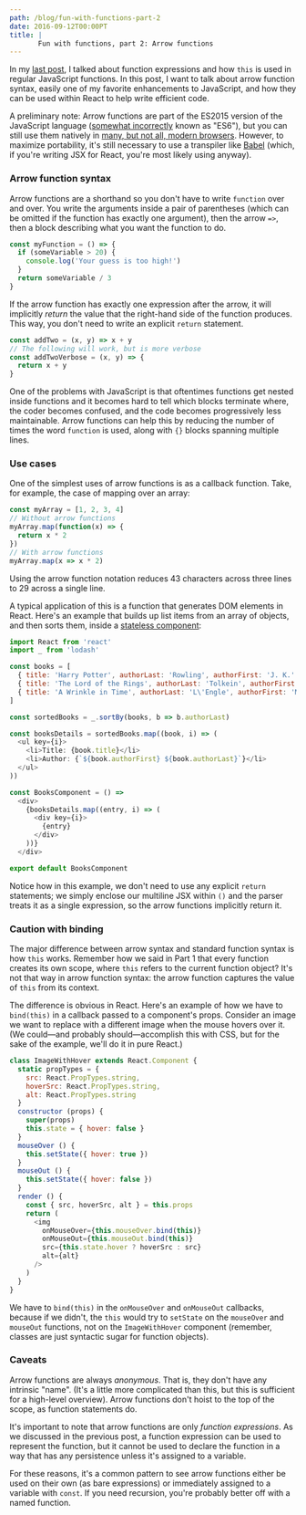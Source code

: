 ```yaml
---
path: /blog/fun-with-functions-part-2
date: 2016-09-12T00:00PT
title: |
       Fun with functions, part 2: Arrow functions
---
```

In my [last post](https://emilyaviva.com/blog/fun-with-functions-part-1/), I talked about function expressions and how `this` is used in regular JavaScript functions. In this post, I want to talk about arrow function syntax, easily one of my favorite enhancements to JavaScript, and how they can be used within React to help write efficient code.

A preliminary note: Arrow functions are part of the ES2015 version of the JavaScript language ([somewhat incorrectly](https://medium.com/@jayphelps/please-stop-referring-to-proposed-javascript-features-as-es7-cad29f9dcc4b) known as "ES6"), but you can still use them natively in [many, but not all, modern browsers](http://caniuse.com/#search=arrow%20functions). However, to maximize portability, it's still necessary to use a transpiler like [Babel](https://babeljs.io) (which, if you're writing JSX for React, you're most likely using anyway).

### Arrow function syntax

Arrow functions are a shorthand so you don't have to write `function` over and over. You write the arguments inside a pair of parentheses (which can be omitted if the function has exactly one argument), then the arrow `=>`, then a block describing what you want the function to do.

```javascript
const myFunction = () => {
  if (someVariable > 20) {
    console.log('Your guess is too high!')
  }
  return someVariable / 3
}
```

If the arrow function has exactly one expression after the arrow, it will implicitly *return* the value that the right-hand side of the function produces. This way, you don't need to write an explicit `return` statement.

```javascript
const addTwo = (x, y) => x + y
// The following will work, but is more verbose
const addTwoVerbose = (x, y) => {
  return x + y
}
```

One of the problems with JavaScript is that oftentimes functions get nested inside functions and it becomes hard to tell which blocks terminate where, the coder becomes confused, and the code becomes progressively less maintainable. Arrow functions can help this by reducing the number of times the word `function` is used, along with `{}` blocks spanning multiple lines.

### Use cases

One of the simplest uses of arrow functions is as a callback function. Take, for example, the case of mapping over an array:

```javascript
const myArray = [1, 2, 3, 4]
// Without arrow functions
myArray.map(function(x) => {
  return x * 2
})
// With arrow functions
myArray.map(x => x * 2)
```

Using the arrow function notation reduces 43 characters across three lines to 29 across a single line.

A typical application of this is a function that generates DOM elements in React. Here's an example that builds up list items from an array of objects, and then sorts them, inside a [stateless component](https://emilyaviva.com/blog/immutable-stateless-react-components/):

```javascript
import React from 'react'
import _ from 'lodash'

const books = [
  { title: 'Harry Potter', authorLast: 'Rowling', authorFirst: 'J. K.' },
  { title: 'The Lord of the Rings', authorLast: 'Tolkein', authorFirst: 'J. R. R.' },
  { title: 'A Wrinkle in Time', authorLast: 'L\'Engle', authorFirst: 'Madeline' }
]

const sortedBooks = _.sortBy(books, b => b.authorLast)

const booksDetails = sortedBooks.map((book, i) => (
  <ul key={i}>
    <li>Title: {book.title}</li>
    <li>Author: {`${book.authorFirst} ${book.authorLast}`}</li>
  </ul>
))

const BooksComponent = () =>
  <div>
    {booksDetails.map((entry, i) => (
      <div key={i}>
        {entry}
      </div>
    ))}
  </div>

export default BooksComponent
```

Notice how in this example, we don't need to use any explicit `return` statements; we simply enclose our multiline JSX within `()` and the parser treats it as a single expression, so the arrow functions implicitly return it.

### Caution with binding

The major difference between arrow syntax and standard function syntax is how `this` works. Remember how we said in Part 1 that every function creates its own scope, where `this` refers to the current function object? It's not that way in arrow function syntax: the arrow function captures the value of `this` from its context.

The difference is obvious in React. Here's an example of how we have to `bind(this)` in a callback passed to a component's props. Consider an image we want to replace with a different image when the mouse hovers over it. (We could—and probably should—accomplish this with CSS, but for the sake of the example, we'll do it in pure React.)

```javascript
class ImageWithHover extends React.Component {
  static propTypes = {
    src: React.PropTypes.string,
    hoverSrc: React.PropTypes.string,
    alt: React.PropTypes.string
  }
  constructor (props) {
    super(props)
    this.state = { hover: false }
  }
  mouseOver () {
    this.setState({ hover: true })
  }
  mouseOut () {
    this.setState({ hover: false })
  }
  render () {
    const { src, hoverSrc, alt } = this.props
    return (
      <img
        onMouseOver={this.mouseOver.bind(this)}
        onMouseOut={this.mouseOut.bind(this)}
        src={this.state.hover ? hoverSrc : src}
        alt={alt}
      />
    )
  }
}
```

We have to `bind(this)` in the `onMouseOver` and `onMouseOut` callbacks, because if we didn't, the `this` would try to `setState` on the `mouseOver` and `mouseOut` functions, not on the `ImageWithHover` component (remember, classes are just syntactic sugar for function objects).

### Caveats

Arrow functions are always *anonymous*. That is, they don't have any intrinsic "name". (It's a little more complicated than this, but this is sufficient for a high-level overview). Arrow functions don't hoist to the top of the scope, as function statements do.

It's important to note that arrow functions are only *function expressions*. As we discussed in the previous post, a function expression can be used to represent the function, but it cannot be used to declare the function in a way that has any persistence unless it's assigned to a variable.

For these reasons, it's a common pattern to see arrow functions either be used on their own (as bare expressions) or immediately assigned to a variable with `const`. If you need recursion, you're probably better off with a named function.
